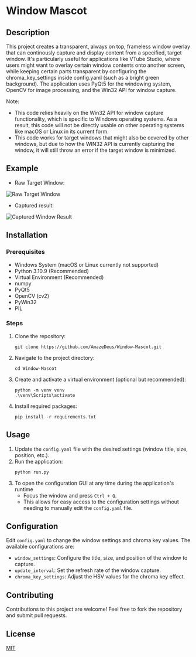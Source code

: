 
# Window Mascot

## Description
This project creates a transparent, always on top, frameless window overlay that can continously capture and display content from a specified, target window. It's particularly useful for applications like VTube Studio, where users might want to overlay certain window contents onto another screen, while keeping certain parts transparent by configuring the chroma_key_settings inside config.yaml (such as a bright green background). The application uses PyQt5 for the windowing system, OpenCV for image processing, and the Win32 API for window capture.

Note:
- This code relies heavily on the Win32 API for window capture functionality, which is specific to Windows operating systems. As a result, this code will not be directly usable on other operating systems like macOS or Linux in its current form.
- This code works for target windows that might also be covered by other windows, but due to how the WIN32 API is currently capturing the window, it will still throw an error if the target window is minimized.

## Example
- Raw Target Window:
  
![Raw Target Window](https://i.gyazo.com/50e5a75873a066b5bc06c8d369d06f65.png)

- Captured result:
  
![Captured Window Result](https://i.gyazo.com/2a40f07bf2739399043640ffecd5e777.png)

## Installation

### Prerequisites
- Windows System (macOS or Linux currently not supported)
- Python 3.10.9 (Recommended)
- Virtual Environment (Recommended)
- numpy
- PyQt5
- OpenCV (cv2)
- PyWin32
- PIL

### Steps
1. Clone the repository:
   ```
   git clone https://github.com/AmazeDeus/Window-Mascot.git
   ```
2. Navigate to the project directory:
   ```
   cd Window-Mascot
   ```
3. Create and activate a virtual environment (optional but recommended):
   ```
   python -m venv venv
   .\venv\Scripts\activate
   ```
4. Install required packages:
   ```
   pip install -r requirements.txt
   ```

## Usage

1. Update the `config.yaml` file with the desired settings (window title, size, position, etc.).
2. Run the application:
   ```
   python run.py
   ```
3. To open the configuration GUI at any time during the application's runtime
   - Focus the window and press `Ctrl + Q`.
   - This allows for easy access to the configuration settings without needing to manually edit the `config.yaml` file.

## Configuration
Edit `config.yaml` to change the window settings and chroma key values. The available configurations are:
- `window_settings`: Configure the title, size, and position of the window to capture.
- `update_interval`: Set the refresh rate of the window capture.
- `chroma_key_settings`: Adjust the HSV values for the chroma key effect.

## Contributing
Contributions to this project are welcome! Feel free to fork the repository and submit pull requests.

## License
[MIT](https://choosealicense.com/licenses/mit/)
